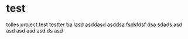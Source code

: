 # test
tolles project
test
testter
ba
lasd
asddasd
asddsa
fsdsfdsf
dsa
sdads
asd
asd
asd
asd
asd
ds
asd
